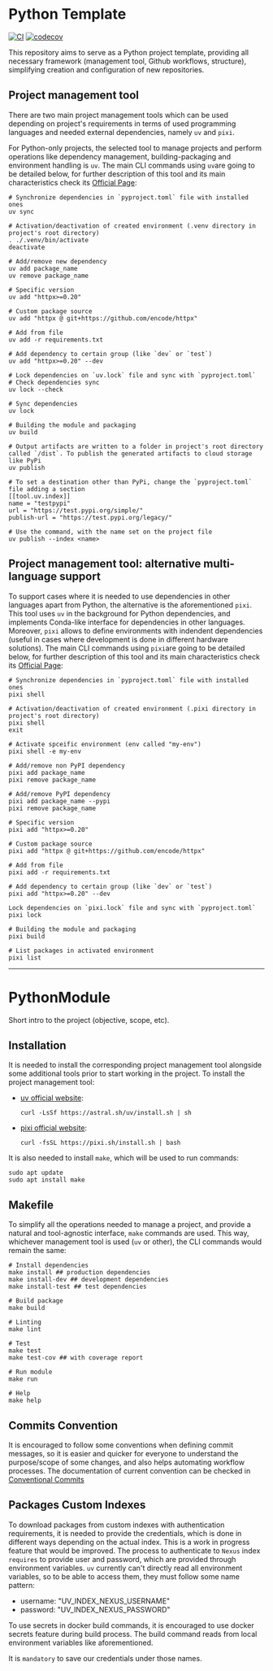 # Python Template
[![CI](https://github.com/davidpl064/python-template/actions/workflows/ci.yml/badge.svg)](https://github.com/davidpl064/python-template/actions/workflows/ci.yml) [![codecov](https://codecov.io/gh/davidpl064/python-template/graph/badge.svg?token=W8BPFU7M89)](https://codecov.io/gh/davidpl064/python-template)

This repository aims to serve as a Python project template, providing all necessary framework (management tool, Github workflows, structure), simplifying creation and configuration of new repositories.

## Project management tool
There are two main project management tools which can be used depending on project's requirements in terms of used programming languages and needed external dependencies, namely `uv` and `pixi`.

For Python-only projects, the selected tool to manage projects and perform operations like dependency management, building-packaging and environment handling is `uv`. The main CLI commands using `uv`are going to be detailed below, for further description of this tool and its main characteristics check its [Official Page](https://docs.astral.sh/uv/):

```
# Synchronize dependencies in `pyproject.toml` file with installed ones
uv sync

# Activation/deactivation of created environment (.venv directory in project's root directory)
. ./.venv/bin/activate
deactivate

# Add/remove new dependency
uv add package_name
uv remove package_name

# Specific version
uv add "httpx>=0.20"

# Custom package source
uv add "httpx @ git+https://github.com/encode/httpx"

# Add from file
uv add -r requirements.txt

# Add dependency to certain group (like `dev` or `test`)
uv add "httpx>=0.20" --dev

# Lock dependencies on `uv.lock` file and sync with `pyproject.toml`
# Check dependencies sync
uv lock --check

# Sync dependencies
uv lock

# Building the module and packaging
uv build

# Output artifacts are written to a folder in project's root directory called `/dist`. To publish the generated artifacts to cloud storage like PyPi
uv publish

# To set a destination other than PyPi, change the `pyproject.toml` file adding a section
[[tool.uv.index]]
name = "testpypi"
url = "https://test.pypi.org/simple/"
publish-url = "https://test.pypi.org/legacy/"

# Use the command, with the name set on the project file
uv publish --index <name>
```

## Project management tool: alternative multi-language support
To support cases where it is needed to use dependencies in other languages apart from Python, the alternative is the aforementioned `pixi`. This tool uses `uv` in the background for Python dependencies, and implements Conda-like interface for dependencies in other languages. Moreover, `pixi` allows to define environments with indendent dependencies (useful in cases where development is done in different hardware solutions). The main CLI commands using `pixi`are going to be detailed below, for further description of this tool and its main characteristics check its [Official Page](https://prefix.dev/):

```
# Synchronize dependencies in `pyproject.toml` file with installed ones
pixi shell

# Activation/deactivation of created environment (.pixi directory in project's root directory)
pixi shell
exit

# Activate spceific environment (env called "my-env")
pixi shell -e my-env

# Add/remove non PyPI dependency
pixi add package_name
pixi remove package_name

# Add/remove PyPI dependency
pixi add package_name --pypi
pixi remove package_name

# Specific version
pixi add "httpx>=0.20"

# Custom package source
pixi add "httpx @ git+https://github.com/encode/httpx"

# Add from file
pixi add -r requirements.txt

# Add dependency to certain group (like `dev` or `test`)
pixi add "httpx>=0.20" --dev

Lock dependencies on `pixi.lock` file and sync with `pyproject.toml`
pixi lock

# Building the module and packaging
pixi build

# List packages in activated environment
pixi list
```

---

# PythonModule
Short intro to the project (objective, scope, etc).

## Installation
It is needed to install the corresponding project management tool alongside some additional tools prior to start working in the project. To install the project management tool:
- [uv official website](https://docs.astral.sh/uv/getting-started/installation/):
    ```
    curl -LsSf https://astral.sh/uv/install.sh | sh
    ```
- [pixi official website](https://prefix.dev/):
    ```
    curl -fsSL https://pixi.sh/install.sh | bash
    ```

It is also needed to install `make`, which will be used to run commands:
```
sudo apt update
sudo apt install make
```

## Makefile
To simplify all the operations needed to manage a project, and provide a natural and tool-agnostic interface, `make` commands are used. This way, whichever management tool is used (`uv` or other), the CLI commands would remain the same:
```
# Install dependencies
make install ## production dependencies
make install-dev ## development dependencies
make install-test ## test dependencies

# Build package
make build

# Linting
make lint

# Test
make test
make test-cov ## with coverage report

# Run module
make run

# Help
make help
```

## Commits Convention
It is encouraged to follow some conventions when defining commit messages, so it is easier and quicker for everyone to understand the purpose/scope of some changes, and also helps automating workflow processes. The documentation of current convention can be checked in [Conventional Commits](https://www.conventionalcommits.org/en/v1.0.0/)

## Packages Custom Indexes
To download packages from custom indexes with authentication requirements, it is needed to provide the credentials, which is done in different ways depending on the actual index. This is a work in progress feature that would be improved. The process to authenticate to `Nexus` index `requires` to provide user and password, which are provided through environment variables. `uv` currently can't directly read all environment variables, so to be able to access them, they must follow some name pattern:
- username: "UV_INDEX_NEXUS_USERNAME"
- password: "UV_INDEX_NEXUS_PASSWORD"

To use secrets in docker build commands, it is encouraged to use docker secrets feature during build process. The build command reads from local environment variables like aforementioned.

It is `mandatory` to save our credentials under those names.
